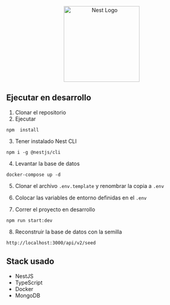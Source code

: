 <p align="center">
  <a href="http://nestjs.com/" target="blank"><img src="https://nestjs.com/img/logo-small.svg" width="200" alt="Nest Logo" /></a>
</p>



## Ejecutar en desarrollo

1. Clonar el repositorio
2. Ejecutar 
```
npm  install
```
3. Tener instalado Nest CLI
```
npm i -g @nestjs/cli
```

4. Levantar la base de datos 
```
docker-compose up -d
```

5. Clonar el archivo ```.env.template``` y renombrar la copia a ```.env```

6. Colocar las variables de entorno definidas en el  ```.env```

7. Correr el proyecto en desarrollo 
```
npm run start:dev
```
8. Reconstruir la base de datos con la semilla 
```
http://localhost:3000/api/v2/seed
```

## Stack usado 
* NestJS  
* TypeScript 
* Docker 
* MongoDB


